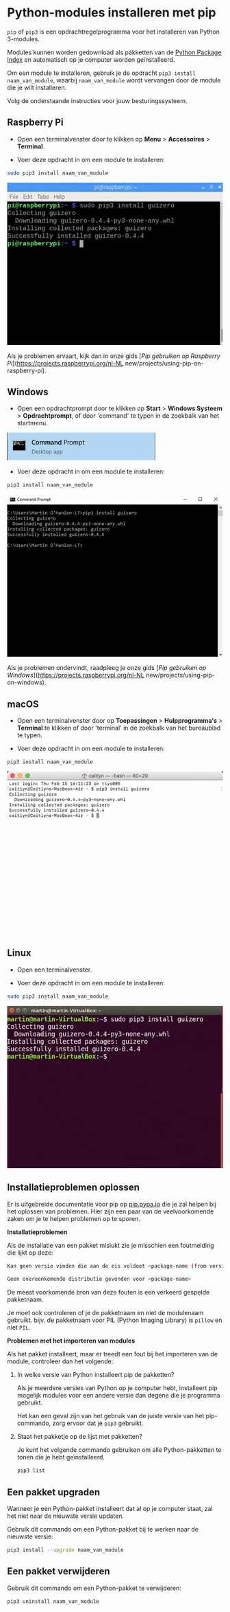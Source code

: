 # Python-modules installeren met pip

`pip` of `pip3` is een opdrachtregelprogramma voor het installeren van Python 3-modules.

Modules kunnen worden gedownload als pakketten van de [Python Package Index](https://pypi.python.org/pypi) en automatisch op je computer worden geïnstalleerd.

Om een module te installeren, gebruik je de opdracht `pip3 install naam_van_module`, waarbij `naam_van_module` wordt vervangen door de module die je wilt installeren.

Volg de onderstaande instructies voor jouw besturingssysteem.

## Raspberry Pi

+ Open een terminalvenster door te klikken op **Menu** > **Accessoires** > **Terminal**.

+ Voer deze opdracht in om een module te installeren:

```bash
sudo pip3 install naam_van_module
```

![pi pip install](images/pi_pip_install.gif)

Als je problemen ervaart, kijk dan in onze gids [_Pip gebruiken op Raspberry Pi_](https://projects.raspberrypi.org/nl-NL new/projects/using-pip-on-raspberry-pi).

## Windows

+ Open een opdrachtprompt door te klikken op **Start** > **Windows Systeem** > **Opdrachtprompt**, of door 'command' te typen in de zoekbalk van het startmenu.

![Windows-opdrachtprompt](images/windows_command_prompt_app.PNG)

+ Voer deze opdracht in om een module te installeren:

```bash
pip3 install naam_van_module
```

![Windows pip install](images/windows_pip_install.gif)

Als je problemen ondervindt, raadpleeg je onze gids [_Pip gebruiken op Windows_](https://projects.raspberrypi.org/nl-NL new/projects/using-pip-on-windows).

## macOS

+ Open een terminalvenster door op **Toepassingen** > **Hulpprogramma's** > **Terminal** te klikken of door 'terminal' in de zoekbalk van het bureaublad te typen.

+ Voer deze opdracht in om een module te installeren:

```bash
pip3 install naam_van_module
```

![mac pip-installatie](images/mac_pip_install.gif)

## Linux

+ Open een terminalvenster.

+ Voer deze opdracht in om een module te installeren:

```bash
sudo pip3 install naam_van_module
```

![Linux pip installatie](images/linux_pip_install.gif)

## Installatieproblemen oplossen

Er is uitgebreide documentatie voor pip op [pip.pypa.io](https://pip.pypa.io) die je zal helpen bij het oplossen van problemen. Hier zijn een paar van de veelvoorkomende zaken om je te helpen problemen op te sporen.

**Installatieproblemen**

Als de installatie van een pakket mislukt zie je misschien een foutmelding die lijkt op deze:

```bash
Kan geen versie vinden die aan de eis voldoet <package-name (from versions: )>
```

```bash
Geen overeenkomende distributie gevonden voor <package-name>
```

De meest voorkomende bron van deze fouten is een verkeerd gespelde pakketnaam.

Je moet ook controleren of je de pakketnaam en niet de modulenaam gebruikt. bijv. de pakketnaam voor PIL (Python Imaging Library) is `pillow` en niet `PIL`.

**Problemen met het importeren van modules**

Als het pakket installeert, maar er treedt een fout bij het importeren van de module, controleer dan het volgende:

1. In welke versie van Python installeert pip de pakketten?

    Als je meerdere versies van Python op je computer hebt, installeert pip mogelijk modules voor een andere versie dan degene die je programma gebruikt.

    Het kan een geval zijn van het gebruik van de juiste versie van het pip-commando, zorg ervoor dat je `pip3` gebruikt.

2. Staat het pakketje op de lijst met pakketten?

    Je kunt het volgende commando gebruiken om alle Python-pakketten te tonen die je hebt geïnstalleerd.

    ```bash
    pip3 list
    ```

## Een pakket upgraden

Wanneer je een Python-pakket installeert dat al op je computer staat, zal het niet naar de nieuwste versie updaten.

Gebruik dit commando om een Python-pakket bij te werken naar de nieuwste versie:

```bash
pip3 install --upgrade naam_van_module 
```

## Een pakket verwijderen

Gebruik dit commando om een Python-pakket te verwijderen:

```bash
pip3 uninstall naam_van_module
```
